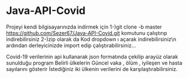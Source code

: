 # Java-API-Covid

Projeyi kendi bilgisayarınızda indirmek için 
1-)git clone -b master https://github.com/Sezer67/Java-API-Covid.git komutunu çalıştırıp indirebilirsiniz
2-)zip olarak da Kod dropdown ı açarak indirebilirsiniz\n
ardından derleyicinizde import edip çalıştırabilirsiniz...

Covid-19 verilerinin api kullanarak json formatında çekilip arayüz olarak sunulduğu program
Belirli ülkelerin Güncel vaka , ölüm , iyileşen ve hasta sayılarını gösterir
İstediğiniz iki ülkenin verilerini de karşılaştırabilirsiniz.

